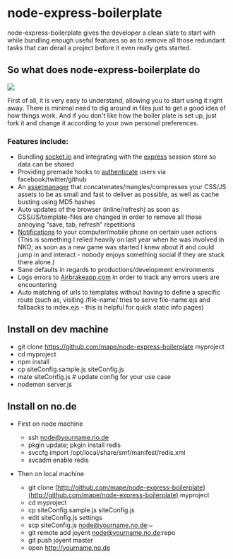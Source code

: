 # node-express-boilerplate

node-express-boilerplate gives the developer a clean slate to start with while bundling enough useful features so as to remove all those redundant tasks that can derail a project before it even really gets started.

## So what does node-express-boilerplate do

<img src="http://s3.amazonaws.com/files.posterous.com/temp-2011-07-27/aCjCnipkcvcbdcpEcBopytIkxnGHlyiFkcHuwfoknhkJxGkeDJorbcitmcnt/express-boiler.png.scaled500.png?AWSAccessKeyId=AKIAJFZAE65UYRT34AOQ&Expires=1313339089&Signature=L%2F5TL5evSP4KQqWkeZgGVlA9Xs4%3D">

First of all, it is very easy to understand, allowing you to start using it right away. There is minimal need to dig around in files just to get a good idea of how things work. And if you don't like how the boiler plate is set up, just fork it and change it according to your own personal preferences.

### Features include:

* Bundling [socket.io](http://socket.io/) and integrating with the [express](https://github.com/visionmedia/express) session store so data can be shared
* Providing premade hooks to [authenticate](https://github.com/bnoguchi/everyauth) users via facebook/twitter/github
* An [assetmanager](https://github.com/mape/connect-assetmanager/) that concatenates/mangles/compresses your CSS/JS assets to be as small and fast to deliver as possible, as well as cache busting using MD5 hashes
* Auto updates of the browser (inline/refresh) as soon as CSS/JS/template-files are changed in order to remove all those annoying “save, tab, refresh” repetitions
* [Notifications](http://notifo.com/) to your computer/mobile phone on certain user actions (This is something I relied heavily on last year when he was involved in NKO; as soon as a new game was started I knew about it and could jump in and interact - nobody enjoys something social if they are stuck there alone.)
* Sane defaults in regards to productions/development environments
* Logs errors to [Airbrakeapp.com](http://airbrakeapp.com/pages/home) in order to track any errors users are encountering
* Auto matching of urls to templates without having to define a specific route (such as, visiting /file-name/ tries to serve file-name.ejs and fallbacks to index.ejs - this is helpful for quick static info pages)

## Install on dev machine
* git clone https://github.com/mape/node-express-boilerplate myproject
* cd myproject
* npm install
* cp siteConfig.sample.js siteConfig.js
* mate siteConfig.js # update config for your use case
* nodemon server.js

## Install on no.de
* First on node machine
	* ssh node@yourname.no.de
	* pkgin update; pkgin install redis
	* svccfg import /opt/local/share/smf/manifest/redis.xml
	* svcadm enable redis

* Then on local machine
	* git clone [http://github.com/mape/node-express-boilerplate](http://github.com/mape/node-express-boilerplate) myproject
	* cd myproject
	* cp siteConfig.sample.js siteConfig.js
	* edit siteConfig.js settings
	* scp siteConfig.js node@yourname.no.de:~
	* git remote add joyent node@yourname.no.de:repo
	* git push joyent master
	* open http://yourname.no.de